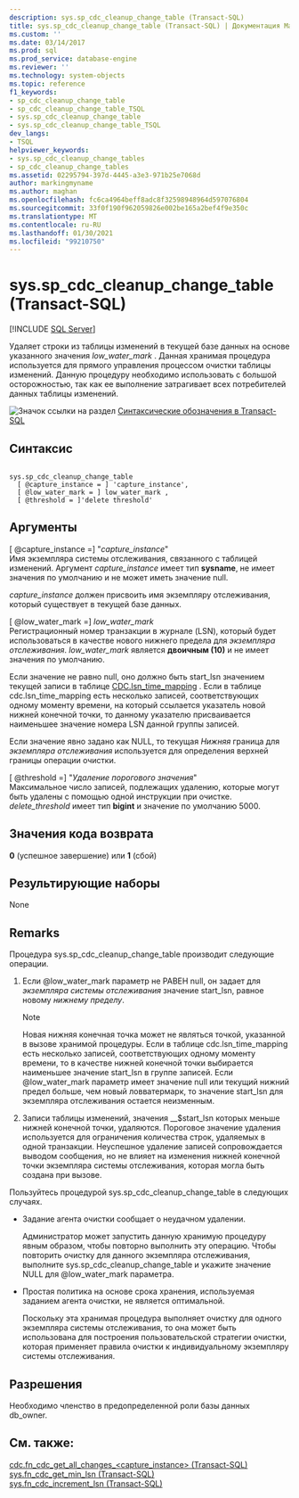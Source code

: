 ```yaml
---
description: sys.sp_cdc_cleanup_change_table (Transact-SQL)
title: sys.sp_cdc_cleanup_change_table (Transact-SQL) | Документация Майкрософт
ms.custom: ''
ms.date: 03/14/2017
ms.prod: sql
ms.prod_service: database-engine
ms.reviewer: ''
ms.technology: system-objects
ms.topic: reference
f1_keywords:
- sp_cdc_cleanup_change_table
- sp_cdc_cleanup_change_table_TSQL
- sys.sp_cdc_cleanup_change_table
- sys.sp_cdc_cleanup_change_table_TSQL
dev_langs:
- TSQL
helpviewer_keywords:
- sys.sp_cdc_cleanup_change_tables
- sp_cdc_cleanup_change_tables
ms.assetid: 02295794-397d-4445-a3e3-971b25e7068d
author: markingmyname
ms.author: maghan
ms.openlocfilehash: fc6ca4964beff8adc8f32598948964d597076804
ms.sourcegitcommit: 33f0f190f962059826e002be165a2bef4f9e350c
ms.translationtype: MT
ms.contentlocale: ru-RU
ms.lasthandoff: 01/30/2021
ms.locfileid: "99210750"
---
```

# <a name="syssp_cdc_cleanup_change_table-transact-sql"></a>sys.sp_cdc_cleanup_change_table (Transact-SQL)
[!INCLUDE [SQL Server](../../includes/applies-to-version/sqlserver.md)]

  Удаляет строки из таблицы изменений в текущей базе данных на основе указанного значения *low_water_mark* . Данная хранимая процедура используется для прямого управления процессом очистки таблицы изменений. Данную процедуру необходимо использовать с большой осторожностью, так как ее выполнение затрагивает всех потребителей данных таблицы изменений.  
  
 ![Значок ссылки на раздел](../../database-engine/configure-windows/media/topic-link.gif "Значок ссылки на раздел") [Синтаксические обозначения в Transact-SQL](../../t-sql/language-elements/transact-sql-syntax-conventions-transact-sql.md)  
  
## <a name="syntax"></a>Синтаксис  
  
```  
  
sys.sp_cdc_cleanup_change_table   
  [ @capture_instance = ] 'capture_instance',   
  [ @low_water_mark = ] low_water_mark ,  
  [ @threshold = ]'delete threshold'  
```  
  
## <a name="arguments"></a>Аргументы  
 [ @capture_instance =] "*capture_instance*"  
 Имя экземпляра системы отслеживания, связанного с таблицей изменений. Аргумент *capture_instance* имеет тип **sysname**, не имеет значения по умолчанию и не может иметь значение null.  
  
 *capture_instance* должен присвоить имя экземпляру отслеживания, который существует в текущей базе данных.  
  
 [ @low_water_mark =] *low_water_mark*  
 Регистрационный номер транзакции в журнале (LSN), который будет использоваться в качестве нового нижнего предела для *экземпляра отслеживания*. *low_water_mark* является **двоичным (10)** и не имеет значения по умолчанию.  
  
 Если значение не равно null, оно должно быть start_lsn значением текущей записи в таблице [CDC.lsn_time_mapping](../../relational-databases/system-tables/cdc-lsn-time-mapping-transact-sql.md) . Если в таблице cdc.lsn_time_mapping есть несколько записей, соответствующих одному моменту времени, на который ссылается указатель новой нижней конечной точки, то данному указателю присваивается наименьшее значение номера LSN данной группы записей.  
  
 Если значение явно задано как NULL, то текущая *Нижняя* граница для *экземпляра отслеживания* используется для определения верхней границы операции очистки.  
  
 [ @threshold =] "*Удаление порогового значения*"  
 Максимальное число записей, подлежащих удалению, которые могут быть удалены с помощью одной инструкции при очистке. *delete_threshold* имеет тип **bigint** и значение по умолчанию 5000.  
  
## <a name="return-code-values"></a>Значения кода возврата  
 **0** (успешное завершение) или **1** (сбой)  
  
## <a name="result-sets"></a>Результирующие наборы  
 None  
  
## <a name="remarks"></a>Remarks  
 Процедура sys.sp_cdc_cleanup_change_table производит следующие операции.  
  
1.  Если @low_water_mark параметр не РАВЕН null, он задает для *экземпляра системы отслеживания* значение start_lsn, равное новому *нижнему пределу*.  
  
    > [!NOTE]  
    >  Новая нижняя конечная точка может не являться точкой, указанной в вызове хранимой процедуры. Если в таблице cdc.lsn_time_mapping есть несколько записей, соответствующих одному моменту времени, то в качестве нижней конечной точки выбирается наименьшее значение start_lsn в группе записей. Если @low_water_mark параметр имеет значение null или текущий нижний предел больше, чем новый ловватермарк, то значение start_lsn для экземпляра отслеживания остается неизменным.  
  
2.  Записи таблицы изменений, значения __$start_lsn которых меньше нижней конечной точки, удаляются. Пороговое значение удаления используется для ограничения количества строк, удаляемых в одной транзакции. Неуспешное удаление записей сопровождается выводом сообщения, но не влияет на изменения нижней конечной точки экземпляра системы отслеживания, которая могла быть создана при вызове.  

 Пользуйтесь процедурой sys.sp_cdc_cleanup_change_table в следующих случаях.  
  
-   Задание агента очистки сообщает о неудачном удалении.  
  
     Администратор может запустить данную хранимую процедуру явным образом, чтобы повторно выполнить эту операцию. Чтобы повторить очистку для данного экземпляра отслеживания, выполните sys.sp_cdc_cleanup_change_table и укажите значение NULL для @low_water_mark параметра.  
  
-   Простая политика на основе срока хранения, используемая заданием агента очистки, не является оптимальной.  
  
     Поскольку эта хранимая процедура выполняет очистку для одного экземпляра системы отслеживания, то она может быть использована для построения пользовательской стратегии очистки, которая применяет правила очистки к индивидуальному экземпляру системы отслеживания.  
  
## <a name="permissions"></a>Разрешения  
 Необходимо членство в предопределенной роли базы данных db_owner.  
  
## <a name="see-also"></a>См. также:  
 [cdc.fn_cdc_get_all_changes_&#60;capture_instance&#62;  &#40;Transact-SQL&#41;](../../relational-databases/system-functions/cdc-fn-cdc-get-all-changes-capture-instance-transact-sql.md)   
 [sys.fn_cdc_get_min_lsn &#40;Transact-SQL&#41;](../../relational-databases/system-functions/sys-fn-cdc-get-min-lsn-transact-sql.md)   
 [sys.fn_cdc_increment_lsn &#40;Transact-SQL&#41;](../../relational-databases/system-functions/sys-fn-cdc-increment-lsn-transact-sql.md)  
  
  
